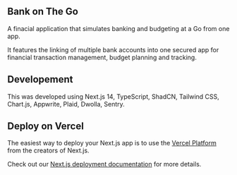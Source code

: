 ## Bank on The Go

A finacial application that simulates banking and budgeting at a Go from one app.

It features the linking of multiple bank accounts into one secured app for financial transaction management, budget planning and tracking.

## Developement

This was developed using Next.js 14, TypeScript, ShadCN, Tailwind CSS, Chart.js, Appwrite, Plaid, Dwolla, Sentry.

## Deploy on Vercel

The easiest way to deploy your Next.js app is to use the [Vercel Platform](https://vercel.com/new?utm_medium=default-template&filter=next.js&utm_source=create-next-app&utm_campaign=create-next-app-readme) from the creators of Next.js.

Check out our [Next.js deployment documentation](https://nextjs.org/docs/deployment) for more details.
